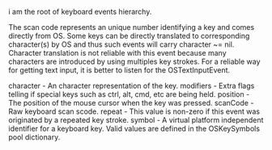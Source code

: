 i am the root of keyboard events hierarchy.The scan code represents an unique number identifying a key and comes directly from OS.Some keys can be directly translated to corresponding character(s) by OS and thus such events will carry character ~= nil.  Character translation is not reliable with this event because many characters are introduced by using multiples key strokes. For a reliable way for getting text input, it is better to listen for the OSTextInputEvent.character - An character representation of the key.modifiers - Extra flags telling if special keys such as ctrl, alt, cmd, etc are being held.position - The position of the mouse cursor when the key was pressed.scanCode - Raw keyboard scan scode.repeat - This value is non-zero if this event was originated by a repeated key stroke.symbol - A virtual platform independent identifier for a keyboard key. Valid values are defined in the OSKeySymbols pool dictionary.